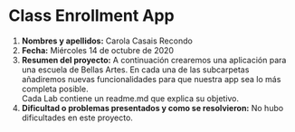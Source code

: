 # Class Enrollment App

1. **Nombres y apellidos:** Carola Casais Recondo
2. **Fecha:** Miércoles 14 de octubre de 2020
3. **Resumen del proyecto:** A continuación crearemos una aplicación para una escuela de Bellas Artes. En cada una de las subcarpetas añadiremos nuevas funcionalidades
para que nuestra app sea lo más completa posible.      
Cada Lab contiene un readme.md que explica su objetivo.
4. **Dificultad o problemas presentados y como se resolvieron:** No hubo dificultades en este proyecto.
